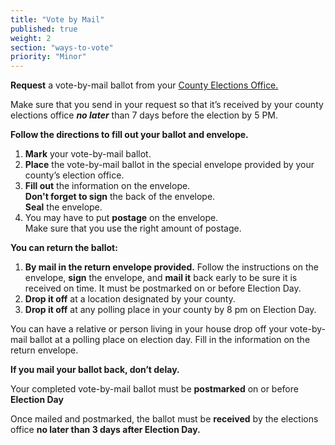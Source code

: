 ```yaml
---
title: "Vote by Mail"
published: true
weight: 2
section: "ways-to-vote"
priority: "Minor"
---
```



**Request** a vote-by-mail ballot from your [County Elections Office.](http://www.sos.ca.gov/elections/voting-resources/county-elections-offices/)

Make sure that you send in your request so that it’s received by your county elections office _**no later**_ than 7 days before the election by 5 PM.   

**Follow the directions to fill out your ballot and envelope.**  
  1. **Mark** your vote-by-mail ballot.  
  2. **Place** the vote-by-mail ballot in the special envelope provided by your county’s election office.  
  3. **Fill out** the information on the envelope.  
	 **Don't forget to sign** the back of the envelope.   
     **Seal** the envelope.    
  4. You may have to put **postage** on the envelope.      
	 Make sure that you use the right amount of postage.    

**You can return the ballot:**
  1. **By mail in the return envelope provided.** Follow the instructions on the envelope, **sign** the envelope, and **mail it** back early to be sure it is received on time. It must be postmarked on or before Election Day.  
  2. **Drop it off** at a location designated by your county.  
  3. **Drop it off** at any polling place in your county by 8 pm on Election Day.  

You can have a relative or person living in your house drop off your vote-by-mail ballot at a polling place on election day. Fill in the information on the return envelope.  

**If you mail your ballot back, don’t delay.**  

Your completed vote-by-mail ballot must be **postmarked** on or before **Election Day**

Once mailed and postmarked, the ballot must be **received** by the elections office **no later than 3 days after Election Day.**
